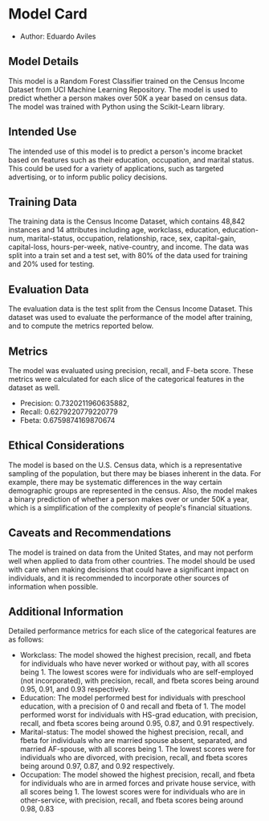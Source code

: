 # Model Card

 - Author: Eduardo Aviles

## Model Details
This model is a Random Forest Classifier trained on the Census Income Dataset from UCI Machine Learning Repository. The model is used to predict whether a person makes over 50K a year based on census data. The model was trained with Python using the Scikit-Learn library.


## Intended Use
The intended use of this model is to predict a person's income bracket based on features such as their education, occupation, and marital status. This could be used for a variety of applications, such as targeted advertising, or to inform public policy decisions.

## Training Data
The training data is the Census Income Dataset, which contains 48,842 instances and 14 attributes including age, workclass, education, education-num, marital-status, occupation, relationship, race, sex, capital-gain, capital-loss, hours-per-week, native-country, and income. The data was split into a train set and a test set, with 80% of the data used for training and 20% used for testing.

## Evaluation Data
The evaluation data is the test split from the Census Income Dataset. This dataset was used to evaluate the performance of the model after training, and to compute the metrics reported below.


## Metrics
The model was evaluated using precision, recall, and F-beta score. These metrics were calculated for each slice of the categorical features in the dataset as well. 

- Precision: 0.7320211960635882,
- Recall: 0.6279220779220779
- Fbeta: 0.6759874169870674

## Ethical Considerations
The model is based on the U.S. Census data, which is a representative sampling of the population, but there may be biases inherent in the data. For example, there may be systematic differences in the way certain demographic groups are represented in the census. Also, the model makes a binary prediction of whether a person makes over or under 50K a year, which is a simplification of the complexity of people's financial situations.

## Caveats and Recommendations
The model is trained on data from the United States, and may not perform well when applied to data from other countries. The model should be used with care when making decisions that could have a significant impact on individuals, and it is recommended to incorporate other sources of information when possible.

## Additional Information
Detailed performance metrics for each slice of the categorical features are as follows:

- Workclass: The model showed the highest precision, recall, and fbeta for individuals who have never worked or without pay, with all scores being 1. The lowest scores were for individuals who are self-employed (not incorporated), with precision, recall, and fbeta scores being around 0.95, 0.91, and 0.93 respectively.
- Education: The model performed best for individuals with preschool education, with a precision of 0 and recall and fbeta of 1. The model performed worst for individuals with HS-grad education, with precision, recall, and fbeta scores being around 0.95, 0.87, and 0.91 respectively.
- Marital-status: The model showed the highest precision, recall, and fbeta for individuals who are married spouse absent, separated, and married AF-spouse, with all scores being 1. The lowest scores were for individuals who are divorced, with precision, recall, and fbeta scores being around 0.97, 0.87, and 0.92 respectively.
- Occupation: The model showed the highest precision, recall, and fbeta for individuals who are in armed forces and private house service, with all scores being 1. The lowest scores were for individuals who are in other-service, with precision, recall, and fbeta scores being around 0.98, 0.83